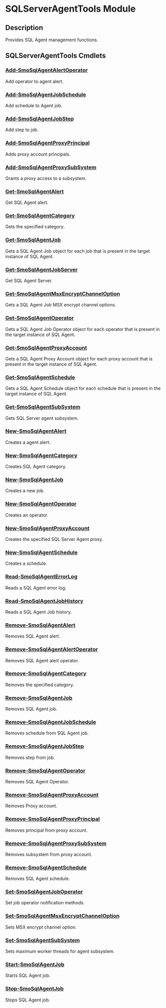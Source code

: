 ﻿---
Module Name: SQLServerAgentTools
Module Guid: ee911fd4-6bc5-4cdc-9359-88716f4de69e
Download Help Link: None
Help Version: 1.0.0.0
Locale: en-US
---

# SQLServerAgentTools Module
## Description
Provides SQL Agent management functions.

## SQLServerAgentTools Cmdlets
### [Add-SmoSqlAgentAlertOperator](Add-SmoSqlAgentAlertOperator.md)
Add operator to agent alert.

### [Add-SmoSqlAgentJobSchedule](Add-SmoSqlAgentJobSchedule.md)
Add schedule to Agent job.

### [Add-SmoSqlAgentJobStep](Add-SmoSqlAgentJobStep.md)
Add step to job.

### [Add-SmoSqlAgentProxyPrincipal](Add-SmoSqlAgentProxyPrincipal.md)
Adds proxy account principals.

### [Add-SmoSqlAgentProxySubSystem](Add-SmoSqlAgentProxySubSystem.md)
Grants a proxy access to a subsystem.

### [Get-SmoSqlAgentAlert](Get-SmoSqlAgentAlert.md)
Get SQL Agent alert.

### [Get-SmoSqlAgentCategory](Get-SmoSqlAgentCategory.md)
Gets the specified category.

### [Get-SmoSqlAgentJob](Get-SmoSqlAgentJob.md)
Gets a SQL Agent Job object for each job that is present in the target instance of SQL Agent.

### [Get-SmoSqlAgentJobServer](Get-SmoSqlAgentJobServer.md)
Get SQL Agent Server.

### [Get-SmoSqlAgentMsxEncryptChannelOption](Get-SmoSqlAgentMsxEncryptChannelOption.md)
Gets a SQL Agent Job MSX encrypt channel options.

### [Get-SmoSqlAgentOperator](Get-SmoSqlAgentOperator.md)
Gets a SQL Agent Job Operator object for each operator that is present in the target instance of SQL Agent.

### [Get-SmoSqlAgentProxyAccount](Get-SmoSqlAgentProxyAccount.md)
Gets a SQL Agent Proxy Account object for each proxy account that is present in the target instance of SQL Agent.

### [Get-SmoSqlAgentSchedule](Get-SmoSqlAgentSchedule.md)
Gets a SQL Agent Schedule object for each schedule that is present in the target instance of SQL Agent.

### [Get-SmoSqlAgentSubSystem](Get-SmoSqlAgentSubSystem.md)
Gets SQL Server agent subsystem.

### [New-SmoSqlAgentAlert](New-SmoSqlAgentAlert.md)
Creates a agent alert.

### [New-SmoSqlAgentCategory](New-SmoSqlAgentCategory.md)
Creates SQL Agent category.

### [New-SmoSqlAgentJob](New-SmoSqlAgentJob.md)
Creates a new job.

### [New-SmoSqlAgentOperator](New-SmoSqlAgentOperator.md)
Creates an operator.

### [New-SmoSqlAgentProxyAccount](New-SmoSqlAgentProxyAccount.md)
Creates the specified SQL Server Agent proxy.

### [New-SmoSqlAgentSchedule](New-SmoSqlAgentSchedule.md)
Creates a schedule.

### [Read-SmoSqlAgentErrorLog](Read-SmoSqlAgentErrorLog.md)
Reads a SQL Agent error log.

### [Read-SmoSqlAgentJobHistory](Read-SmoSqlAgentJobHistory.md)
Reads a SQL Agent Job history.

### [Remove-SmoSqlAgentAlert](Remove-SmoSqlAgentAlert.md)
Removes SQL Agent alert.

### [Remove-SmoSqlAgentAlertOperator](Remove-SmoSqlAgentAlertOperator.md)
Removes SQL Agent alert operator.

### [Remove-SmoSqlAgentCategory](Remove-SmoSqlAgentCategory.md)
Removes the specified category.

### [Remove-SmoSqlAgentJob](Remove-SmoSqlAgentJob.md)
Removes SQL Agent job.

### [Remove-SmoSqlAgentJobSchedule](Remove-SmoSqlAgentJobSchedule.md)
Removes schedule from SQL Agent job.

### [Remove-SmoSqlAgentJobStep](Remove-SmoSqlAgentJobStep.md)
Removes step from job.

### [Remove-SmoSqlAgentOperator](Remove-SmoSqlAgentOperator.md)
Removes SQL Agent Operator.

### [Remove-SmoSqlAgentProxyAccount](Remove-SmoSqlAgentProxyAccount.md)
Removes Proxy account.

### [Remove-SmoSqlAgentProxyPrincipal](Remove-SmoSqlAgentProxyPrincipal.md)
Removes principal from proxy account.

### [Remove-SmoSqlAgentProxySubSystem](Remove-SmoSqlAgentProxySubSystem.md)
Removes subsystem from proxy account.

### [Remove-SmoSqlAgentSchedule](Remove-SmoSqlAgentSchedule.md)
Removes SQL Agent schedule.

### [Set-SmoSqlAgentJobOperator](Set-SmoSqlAgentJobOperator.md)
Set job operator notification methods.

### [Set-SmoSqlAgentMsxEncryptChannelOption](Set-SmoSqlAgentMsxEncryptChannelOption.md)
Sets MSX encrypt channel option.

### [Set-SmoSqlAgentSubSystem](Set-SmoSqlAgentSubSystem.md)
Sets maximum worker threads for agent subsystem.

### [Start-SmoSqlAgentJob](Start-SmoSqlAgentJob.md)
Starts SQL Agent job.

### [Stop-SmoSqlAgentJob](Stop-SmoSqlAgentJob.md)
Stops SQL Agent job.

